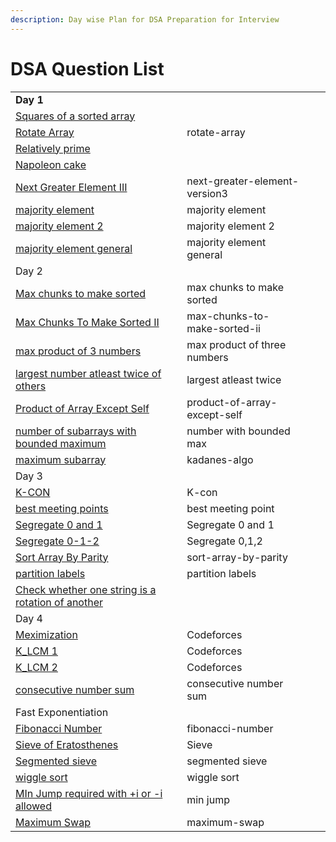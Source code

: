 ```yaml
---
description: Day wise Plan for DSA Preparation for Interview
---
```


# DSA Question List



|  |  |  |  |
| :--- | :--- | :--- | :--- |
| **Day 1** |  |  |  |
| [Squares of a sorted array](https://leetcode.com/problems/squares-of-a-sorted-array/) |  |  |  |
| [Rotate Array](https://leetcode.com/problems/rotate-array) | rotate-array |  |  |
| [Relatively prime](https://codeforces.com/problemset/problem/1051/B) |  |  |  |
| [Napoleon cake](https://codeforces.com/contest/1501/problem/B) |  |  |  |
| [Next Greater Element III](https://leetcode.com/problems/next-greater-element-iii) | next-greater-element-version3 |  |  |
| [majority element](https://leetcode.com/problems/majority-element/) | majority element |  |  |
| [majority element 2](https://leetcode.com/problems/majority-element-ii/) | majority element 2 |  |  |
| [majority element general](http://geeksforgeeks.org/given-an-array-of-of-size-n-finds-all-the-elements-that-appear-more-than-nk-times/) | majority element general |  |  |
| Day 2 |  |  |  |
| [Max chunks to make sorted](https://leetcode.com/problems/max-chunks-to-make-sorted/) | max chunks to make sorted |  |  |
| [Max Chunks To Make Sorted II](https://leetcode.com/problems/max-chunks-to-make-sorted-ii) | max-chunks-to-make-sorted-ii |  |  |
| [max product of 3 numbers](https://leetcode.com/problems/maximum-product-of-three-numbers/) | max product of three numbers |  |  |
| [largest number atleast twice of others](https://leetcode.com/problems/largest-number-at-least-twice-of-others/) | largest atleast twice |  |  |
| [Product of Array Except Self](https://leetcode.com/problems/product-of-array-except-self) | product-of-array-except-self |  |  |
| [number of subarrays with bounded maximum](https://leetcode.com/problems/number-of-subarrays-with-bounded-maximum/) | number with bounded max |  |  |
| [maximum subarray](https://leetcode.com/problems/maximum-subarray/) | kadanes-algo |  |  |
| Day 3 |  |  |  |
| [K-CON](https://www.codechef.com/JAN18/problems/KCON) | K-con |  |  |
| [best meeting points](https://leetcode.com/problems/best-meeting-point/) | best meeting point |  |  |
| [Segregate 0 and 1](https://www.geeksforgeeks.org/segregate-0s-and-1s-in-an-array-by-traversing-array-once/) | Segregate 0 and 1 |  |  |
| [Segregate 0-1-2](https://www.geeksforgeeks.org/sort-an-array-of-0s-1s-and-2s/) | Segregate 0,1,2 |  |  |
| [Sort Array By Parity](https://leetcode.com/problems/sort-array-by-parity) | sort-array-by-parity |  |  |
| [partition labels](https://leetcode.com/problems/partition-labels/) | partition labels |  |  |
| [Check whether one string is a rotation of another](https://www.geeksforgeeks.org/a-program-to-check-if-strings-are-rotations-of-each-other/) |  |  |  |
| Day 4 |  |  |  |
| [Meximization](https://codeforces.com/contest/1497/problem/A) | Codeforces |  |  |
| [K\_LCM 1](https://codeforces.com/contest/1497/problem/C1) | Codeforces |  |  |
| [K\_LCM 2](https://codeforces.com/contest/1497/problem/C2) | Codeforces |  |  |
| [consecutive number sum](https://leetcode.com/problems/consecutive-numbers-sum/) | consecutive number sum |  |  |
| Fast Exponentiation |  |  |  |
| [Fibonacci Number](https://leetcode.com/problems/fibonacci-number) | fibonacci-number |  |  |
| [Sieve of Eratosthenes](https://www.geeksforgeeks.org/sieve-of-eratosthenes/) | Sieve |  |  |
| [Segmented sieve](https://www.spoj.com/problems/PRIME1/cstart=10) | segmented sieve |  |  |
| [wiggle sort](https://www.lintcode.com/problem/wiggle-sort/description) | wiggle sort |  |  |
| [MIn Jump required with +i or -i allowed](https://www.geeksforgeeks.org/find-the-number-of-jumps-to-reach-x-in-the-number-line-from-zero/) | min jump |  |  |
| [Maximum Swap](https://leetcode.com/problems/maximum-swap) | maximum-swap |  |  |

